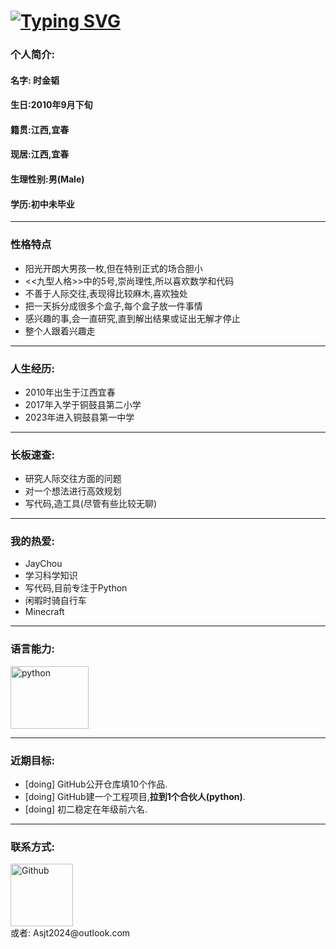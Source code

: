 # [![Typing SVG](https://readme-typing-svg.demolab.com?font=Fira+Code&size=32&pause=1000&random=false&width=435&lines=%E6%AC%A2%E8%BF%8E%E6%9D%A5%E5%88%B0%E6%97%B6%E9%87%91%E9%9F%AC%E7%9A%84%E4%B8%BB%E9%A1%B5)](https://git.io/typing-svg)

### **个人简介:**

#### 名字: 时金韬

#### 生日:2010年9月下旬

#### 籍贯:江西,宜春

#### 现居:江西,宜春

#### 生理性别:男(Male)

#### 学历:初中未毕业

***

### **性格特点**

* 阳光开朗大男孩一枚,但在特别正式的场合胆小
* <<九型人格>>中的5号,崇尚理性,所以喜欢数学和代码
* 不善于人际交往,表现得比较麻木,喜欢独处
* 把一天拆分成很多个盒子,每个盒子放一件事情
* 感兴趣的事,会一直研究,直到解出结果或证出无解才停止
* 整个人跟着兴趣走

***

### **人生经历:**

* 2010年出生于江西宜春
* 2017年入学于铜鼓县第二小学
* 2023年进入铜鼓县第一中学

***

### **长板速查:**
* 研究人际交往方面的问题
* 对一个想法进行高效规划
* 写代码,造工具(尽管有些比较无聊)

***

### **我的热爱:**
* JayChou
* 学习科学知识
* 写代码,目前专注于Python
* 闲暇时骑自行车
* Minecraft

***

### **语言能力:**
<a href="https://www.python.org" target="_blank">
    <img src="https://images.sj33.cn/uploads/202005/7-200525101140K8.png" alt="python" width="125" height="100">
</a>

***

### **近期目标:**
* [doing] GitHub公开仓库填10个作品.
* [doing] GitHub建一个工程项目,**拉到1个合伙人(python)**.
* [doing] 初二稳定在年级前六名.

***

### **联系方式:**
<a href="https://github.com/sjt-2024" target="_blank">
    <img src="https://tse2-mm.cn.bing.net/th/id/OIP-C.9B4NoA0XTQUhk62iCKkCdQHaH7?rs=1&pid=ImgDetMain" alt="Github" width="100" height="100">
</a>
<br>
或者: Asjt2024@outlook.com
